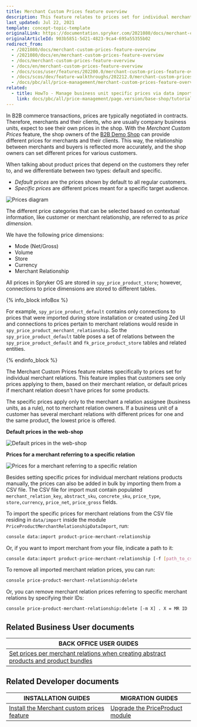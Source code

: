 ```yaml
---
title: Merchant Custom Prices feature overview
description: This feature relates to prices set for individual merchant relations. Customers see only prices applying to them, based on their merchant relation.
last_updated: Jul 22, 2021
template: concept-topic-template
originalLink: https://documentation.spryker.com/2021080/docs/merchant-custom-prices-feature-overview
originalArticleId: 903b5851-5d21-4823-9ca4-695a55355b02
redirect_from:
  - /2021080/docs/merchant-custom-prices-feature-overview
  - /2021080/docs/en/merchant-custom-prices-feature-overview
  - /docs/merchant-custom-prices-feature-overview
  - /docs/en/merchant-custom-prices-feature-overview
  - /docs/scos/user/features/202200.0/merchant-custom-prices-feature-overview.html
  - /docs/scos/dev/feature-walkthroughs/202212.0/merchant-custom-prices-feature-walkthrough.html
  - /docs/pbc/all/price-management/merchant-custom-prices-feature-overview.html
related:
  - title: HowTo - Manage business unit specific prices via data import
    link: docs/pbc/all/price-management/page.version/base-shop/tutorials-and-howtos/howto-manage-business-unit-specific-prices-via-data-import.html
---
```


In B2B commerce transactions, prices are typically negotiated in contracts. Therefore, merchants and their clients, who are usually company business units, expect to see their own prices in the shop. With the *Merchant Custom Prices* feature, the shop owners of the [B2B Demo Shop](/docs/about/all/b2b-suite.html) can provide different prices for merchants and their clients. This way, the relationship between merchants and buyers is reflected more accurately, and the shop owners can set different prices for various customers.


When talking about product prices that depend on the customers they refer to, and we differentiate between two types: default and specific.
- *Default prices* are the prices shown by default to all regular customers.
- *Specific prices* are different prices meant for a specific target audience.

![Prices diagram](https://spryker.s3.eu-central-1.amazonaws.com/docs/Features/Price/Prices+per+Merchant+Relations/Prices+per+Merchant+Relation+Feature+Overview/prices_diagram.png)

The different price categories that can be selected based on contextual information, like customer or merchant relationship, are referred to as *price dimension*.

We have the following price dimensions:

- Mode (Net/Gross)
- Volume
- Store
- Currency
- Merchant Relationship

All prices in Spryker OS are stored in `spy_price_product_store`; however, connections to price dimensions are stored to different tables.

{% info_block infoBox %}

For example, `spy_price_product_default` contains only connections to prices that were imported during store installation or created using Zed UI and connections to prices pertain to merchant relations would reside in `spy_price_product_merchant_relationship`. So the `spy_price_product_default` table poses a set of relations between the `spy_price_product_default` and `fk_price_product_store` tables and related entities.

{% endinfo_block %}

The Merchant Custom Prices feature relates specifically to prices set for individual merchant relations. This feature implies that customers see only prices applying to them, based on their merchant relation, or default prices if merchant relation doesn't have prices for some products.

The specific prices apply only to the merchant a relation assignee (business units, as a rule), not to merchant relation owners. If a business unit of a customer has several merchant relations with different prices for one and the same product, the lowest price is offered.


**Default prices in the web-shop**

![Default prices in the web-shop](https://spryker.s3.eu-central-1.amazonaws.com/docs/Features/Price/Prices+per+Merchant+Relations/Prices+per+Merchant+Relation+Feature+Overview/default_prices.png)

**Prices for a merchant referring to a specific relation**

![Prices for a merchant referring to a specific relation](https://spryker.s3.eu-central-1.amazonaws.com/docs/Features/Price/Prices+per+Merchant+Relations/Prices+per+Merchant+Relation+Feature+Overview/merchant_prices.png)

Besides setting specific prices for individual merchant relations products manually, the prices can also be added in bulk by importing them from a CSV file. The CSV file for import must contain populated `merchant_relation_key`, `abstract_sku`, `concrete_sku`, `price_type`, `store,currency`, `price_net`, `price_gross` fields.

To import the specific prices for merchant relations from the CSV file residing in `data/import` inside the module `PriceProductMerchantRelationshipDataImport`, run:

```bash
console data:import product-price-merchant-relationship
```

Or, if you want to import merchant from your file, indicate a path to it:

```bash
console data:import product-price-merchant-relationship [-f [path_to_csv_file]
```

To remove all imported merchant relation prices, you can run:

```bash
console price-product-merchant-relationship:delete
```

Or, you can remove merchant relation prices referring to specific merchant relations by specifying their IDs:

```bash
console price-product-merchant-relationship:delete [-m X] . X = MR ID
```

## Related Business User documents

|BACK OFFICE USER GUIDES|
|---|
| [Set prices per merchant relations when creating abstract products and product bundles](/docs/pbc/all/product-information-management/{{site.version}}/base-shop/manage-in-the-back-office/products/manage-abstract-products-and-product-bundles/create-abstract-products-and-product-bundles.html)   |

## Related Developer documents

|INSTALLATION GUIDES | MIGRATION GUIDES |
|---------|---------|
| [Install the Merchant custom prices feature](/docs/pbc/all/price-management/{{site.version}}/base-shop/install-and-upgrade/install-features/install-the-merchant-custom-prices-feature.html)  | [Upgrade the PriceProduct module](/docs/pbc/all/price-management/{{site.version}}/base-shop/install-and-upgrade/upgrade-modules/upgrade-the-priceproduct-module.html) |
